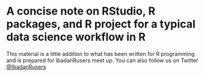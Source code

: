 # A concise note on RStudio, R packages, and R project for a typical data science workflow in R

This material is a little addition to what has been written for R programming and is prepared for IbadanRusers meet up. You can also follow us on Twitter [@IbadanRusers](https://twitter.com/IbadanRusers) 





